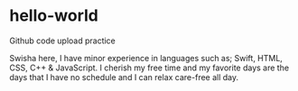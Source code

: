 # hello-world
Github code upload practice

Swisha here, I have minor experience in languages such as; Swift, HTML, CSS, C++ & JavaScript. 
I cherish my free time and my favorite days are the days that I have no schedule and I can relax care-free all day. 
